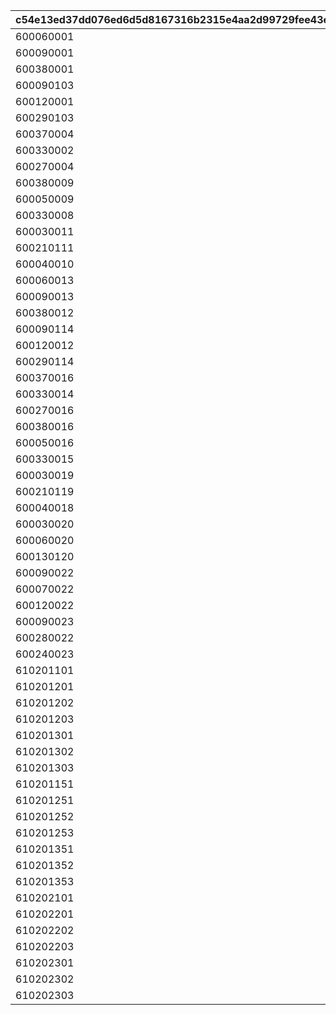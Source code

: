 |c54e13ed37dd076ed6d5d8167316b2315e4aa2d99729fee43e0dff5fff0a5537|2a2e180919d7444b14f0ee5ce41e62f2b23a657050631acaf3b6d375ebe2f697|5b920a43c4cf9ded5672f55d266973af9cc93f37c50b430d4632bf656e9806d4|f4c55cc2266347c6745aab7c83482d70de91a69228abef733648d6257c44b521|c09dfcfe6d4e5d25dea129b1c63f6922477d7a969f3c7a9e0c89475ef894f0d4|bad532652a4efc2fb81b8422370510ce8d4eced347b16f2405f59eead50796a7|af2b675acbfabd0abc5f297cbb1c891c54632d7fd0932b89319f449187b65813|864e60e51a052221556da81621a08cd12748d3621853911b296d565f57288b7c|
| --- | --- | --- | --- | --- | --- | --- | --- |
|600060001|0|610201001|0|600090001|600130001|0|0|
|600090001|0|610201002|0|600300101|600070001|0|0|
|600380001|0|610201003|0|600050001|600420001|0|600230001|
|600090103|0|610201004|0|600300003|600110003|0|0|
|600120001|0|610201005|0|600300003|600390003|0|0|
|600290103|0|610201006|0|600380102|600160003|0|600340003|
|600370004|0|610201007|0|600060004|600440004|0|0|
|600330002|0|610201008|0|600210104|600080004|0|0|
|600270004|0|610201009|0|600380103|600420004|0|600160004|
|600380009|0|610201010|0|600320010|600340010|0|0|
|600050009|0|610201011|0|600300010|600140010|0|0|
|600330008|0|610201012|0|600290210|600250010|0|600130110|
|600030011|0|610201013|0|600280011|600020011|0|0|
|600210111|0|610201014|0|600010011|600280011|0|0|
|600040010|0|610201015|0|600030011|600100011|0|600210111|
|600060013|0|610201016|0|600090013|600130013|0|0|
|600090013|0|610201017|0|600300113|600070013|0|0|
|600380012|0|610201018|0|600050012|600420013|0|600230013|
|600090114|0|610201019|0|600300014|600110014|0|0|
|600120012|0|610201020|0|600300014|600390014|0|0|
|600290114|0|610201021|0|600380113|600160014|0|600340014|
|600370016|0|610201022|0|600060016|600440016|0|0|
|600330014|0|610201023|0|600210116|600080016|0|0|
|600270016|0|610201024|0|600380115|600420016|0|600160016|
|600380016|0|610201025|0|600320017|600340017|0|0|
|600050016|0|610201026|0|600300017|600140017|0|0|
|600330015|0|610201027|0|600290217|600250017|0|600130117|
|600030019|0|610201028|0|600280019|600020019|0|0|
|600210119|0|610201029|0|600010019|600280019|0|0|
|600040018|0|610201030|0|600030019|600100019|0|600210119|
|600030020|0|610201031|0|600290120|600390020|0|0|
|600060020|0|610201032|0|600230018|600300120|0|0|
|600130120|0|610201033|0|600040020|600050020|0|600020020|
|600090022|0|610201034|0|600400022|600110022|0|0|
|600070022|0|610201035|0|600090122|600430022|0|0|
|600120022|0|610201036|0|600380122|600420022|0|600140022|
|600090023|0|610201037|0|600400023|600110023|0|0|
|600280022|0|610201038|0|600270023|600010021|0|0|
|600240023|0|610201039|0|600380123|600220023|0|600150023|
|610201101|0|610201101|0|0|0|0|0|
|610201201|0|610201102|0|0|0|0|0|
|610201202|0|610201103|0|0|0|0|0|
|610201203|0|610201104|0|0|0|0|0|
|610201301|0|610201105|0|0|0|0|0|
|610201302|0|610201106|0|0|0|0|0|
|610201303|0|610201107|0|0|0|0|0|
|610201151|0|610201151|0|0|0|0|0|
|610201251|0|610201152|0|610201451|610201452|0|610201453|
|610201252|0|610201153|0|0|0|0|0|
|610201253|0|610201154|0|0|0|0|0|
|610201351|0|610201155|0|610201551|610201552|0|610201553|
|610201352|0|610201156|0|0|0|0|0|
|610201353|0|610201157|0|0|0|0|0|
|610202101|0|610202101|0|0|0|0|0|
|610202201|0|610202102|610202404|610202401|610202402|0|610202403|
|610202202|0|610202103|0|0|0|0|0|
|610202203|0|610202104|0|0|0|0|0|
|610202301|0|610202105|610202504|610202501|610202502|0|610202503|
|610202302|0|610202106|0|0|0|0|0|
|610202303|0|610202107|0|0|0|0|0|